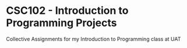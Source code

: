 # CSC102 - Introduction to Programming Projects

Collective Assignments for my Introduction to Programming class at UAT  